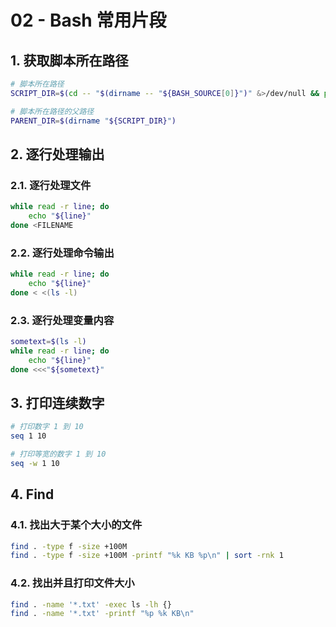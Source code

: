 # 02 - Bash 常用片段

## 1. 获取脚本所在路径

```bash
# 脚本所在路径
SCRIPT_DIR=$(cd -- "$(dirname -- "${BASH_SOURCE[0]}")" &>/dev/null && pwd)

# 脚本所在路径的父路径
PARENT_DIR=$(dirname "${SCRIPT_DIR}")
```

## 2. 逐行处理输出

### 2.1. 逐行处理文件

```bash
while read -r line; do
    echo "${line}"
done <FILENAME
```

### 2.2. 逐行处理命令输出

```bash
while read -r line; do
    echo "${line}"
done < <(ls -l)
```

### 2.3. 逐行处理变量内容

```bash
sometext=$(ls -l)
while read -r line; do
    echo "${line}"
done <<<"${sometext}"
```

## 3. 打印连续数字

```bash
# 打印数字 1 到 10
seq 1 10

# 打印等宽的数字 1 到 10
seq -w 1 10
```

## 4. Find

### 4.1. 找出大于某个大小的文件

```bash
find . -type f -size +100M
find . -type f -size +100M -printf "%k KB %p\n" | sort -rnk 1
```

### 4.2. 找出并且打印文件大小

```bash
find . -name '*.txt' -exec ls -lh {}
find . -name '*.txt' -printf "%p %k KB\n"
```
